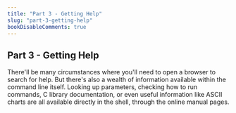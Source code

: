 ```yaml
---
title: "Part 3 - Getting Help"
slug: "part-3-getting-help"
bookDisableComments: true
---
```


## Part 3 - Getting  Help
There'll be many circumstances where you'll need to open a browser to search for help. But there's also a wealth of information available within the command line itself.
Looking up parameters, checking how to run commands, C library documentation, or even useful information like ASCII charts are all available directly in the shell, through the online manual pages.
